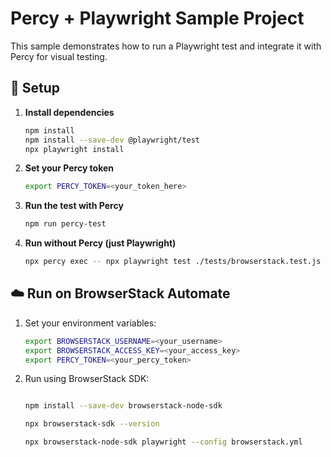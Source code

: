 # Percy + Playwright Sample Project

This sample demonstrates how to run a Playwright test and integrate it with Percy for visual testing.

## 🧰 Setup

1. **Install dependencies**
   ```bash
   npm install
   npm install --save-dev @playwright/test      
   npx playwright install      
   ```

2. **Set your Percy token**
   ```bash
   export PERCY_TOKEN=<your_token_here>
   ```

3. **Run the test with Percy**
   ```bash
   npm run percy-test
   ```

4. **Run without Percy (just Playwright)**
   ```bash
   npx percy exec -- npx playwright test ./tests/browserstack.test.js
   ```

## ☁️ Run on BrowserStack Automate

1. Set your environment variables:
   ```bash
   export BROWSERSTACK_USERNAME=<your_username>
   export BROWSERSTACK_ACCESS_KEY=<your_access_key>
   export PERCY_TOKEN=<your_percy_token>
   ```

2. Run using BrowserStack SDK:
   ```bash
   
   npm install --save-dev browserstack-node-sdk

   npx browserstack-sdk --version

   npx browserstack-node-sdk playwright --config browserstack.yml

   

   ```

